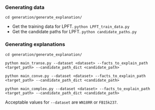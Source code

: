 ### Generating data
`cd generation/generate_explanation/`
- Get the training data for LPFT.
  `python LPFT_train_data.py`
- Get the candidate paths for LPFT.
  `python candidate_paths.py`
### Generating explanations

`cd generation/generate_explanation/`

`python main_transe.py --dataset <dataset> --facts_to_explain_path <target_path> --candidate_path_dict <candidate_path>
`

`python main_conve.py --dataset <dataset> --facts_to_explain_path <target_path> --candidate_path_dict <candidate_path>
`

`python main_complex.py --dataset <dataset> --facts_to_explain_path <target_path> --candidate_path_dict <candidate_path>
`

Acceptable values for `--dataset` are `WN18RR` or `FB15k237`.
